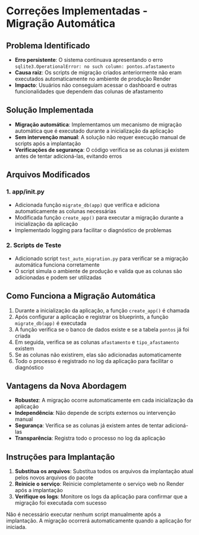 # Correções Implementadas - Migração Automática

## Problema Identificado
- **Erro persistente**: O sistema continuava apresentando o erro `sqlite3.OperationalError: no such column: pontos.afastamento`
- **Causa raiz**: Os scripts de migração criados anteriormente não eram executados automaticamente no ambiente de produção Render
- **Impacto**: Usuários não conseguiam acessar o dashboard e outras funcionalidades que dependem das colunas de afastamento

## Solução Implementada
- **Migração automática**: Implementamos um mecanismo de migração automática que é executado durante a inicialização da aplicação
- **Sem intervenção manual**: A solução não requer execução manual de scripts após a implantação
- **Verificações de segurança**: O código verifica se as colunas já existem antes de tentar adicioná-las, evitando erros

## Arquivos Modificados

### 1. app/__init__.py
- Adicionada função `migrate_db(app)` que verifica e adiciona automaticamente as colunas necessárias
- Modificada função `create_app()` para executar a migração durante a inicialização da aplicação
- Implementado logging para facilitar o diagnóstico de problemas

### 2. Scripts de Teste
- Adicionado script `test_auto_migration.py` para verificar se a migração automática funciona corretamente
- O script simula o ambiente de produção e valida que as colunas são adicionadas e podem ser utilizadas

## Como Funciona a Migração Automática

1. Durante a inicialização da aplicação, a função `create_app()` é chamada
2. Após configurar a aplicação e registrar os blueprints, a função `migrate_db(app)` é executada
3. A função verifica se o banco de dados existe e se a tabela `pontos` já foi criada
4. Em seguida, verifica se as colunas `afastamento` e `tipo_afastamento` existem
5. Se as colunas não existirem, elas são adicionadas automaticamente
6. Todo o processo é registrado no log da aplicação para facilitar o diagnóstico

## Vantagens da Nova Abordagem

- **Robustez**: A migração ocorre automaticamente em cada inicialização da aplicação
- **Independência**: Não depende de scripts externos ou intervenção manual
- **Segurança**: Verifica se as colunas já existem antes de tentar adicioná-las
- **Transparência**: Registra todo o processo no log da aplicação

## Instruções para Implantação

1. **Substitua os arquivos**: Substitua todos os arquivos da implantação atual pelos novos arquivos do pacote
2. **Reinicie o serviço**: Reinicie completamente o serviço web no Render após a implantação
3. **Verifique os logs**: Monitore os logs da aplicação para confirmar que a migração foi executada com sucesso

Não é necessário executar nenhum script manualmente após a implantação. A migração ocorrerá automaticamente quando a aplicação for iniciada.
